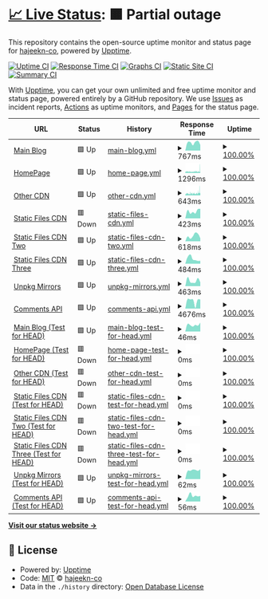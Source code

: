 # [📈 Live Status](https://webstatus.slqwq.cn): <!--live status--> **🟧 Partial outage**

This repository contains the open-source uptime monitor and status page for [hajeekn-co](https://webstatus.slqwq.cn), powered by [Upptime](https://github.com/upptime/upptime).

[![Uptime CI](https://github.com/hajeekn-co/testweb/workflows/Uptime%20CI/badge.svg)](https://github.com/upptime/upptime/actions?query=workflow%3A%22Uptime+CI%22)
[![Response Time CI](https://github.com/hajeekn-co/testweb/workflows/Response%20Time%20CI/badge.svg)](https://github.com/upptime/upptime/actions?query=workflow%3A%22Response+Time+CI%22)
[![Graphs CI](https://github.com/hajeekn-co/testweb/workflows/Graphs%20CI/badge.svg)](https://github.com/upptime/upptime/actions?query=workflow%3A%22Graphs+CI%22)
[![Static Site CI](https://github.com/hajeekn-co/testweb/workflows/Static%20Site%20CI/badge.svg)](https://github.com/upptime/upptime/actions?query=workflow%3A%22Static+Site+CI%22)
[![Summary CI](https://github.com/hajeekn-co/testweb/workflows/Summary%20CI/badge.svg)](https://github.com/upptime/upptime/actions?query=workflow%3A%22Summary+CI%22)

With [Upptime](https://upptime.js.org), you can get your own unlimited and free uptime monitor and status page, powered entirely by a GitHub repository. We use [Issues](https://github.com/hajeekn-co/testweb/issues) as incident reports, [Actions](https://github.com/hajeekn-co/testweb/actions) as uptime monitors, and [Pages](https://webstatus.slqwq.cn) for the status page.

<!--start: status pages-->
<!-- This summary is generated by Upptime (https://github.com/upptime/upptime) -->
<!-- Do not edit this manually, your changes will be overwritten -->
<!-- prettier-ignore -->
| URL | Status | History | Response Time | Uptime |
| --- | ------ | ------- | ------------- | ------ |
| <img alt="" src="https://favicons.githubusercontent.com/blog.slqwq.cn" height="13"> [Main Blog](https://blog.slqwq.cn) | 🟩 Up | [main-blog.yml](https://github.com/hajeekn-co/testweb/commits/HEAD/history/main-blog.yml) | <details><summary><img alt="Response time graph" src="./graphs/main-blog/response-time-week.png" height="20"> 767ms</summary><br><a href="https://webstatus.slqwq.cn/history/main-blog"><img alt="Response time 688" src="https://img.shields.io/endpoint?url=https%3A%2F%2Fraw.githubusercontent.com%2Fhajeekn-co%2Ftestweb%2FHEAD%2Fapi%2Fmain-blog%2Fresponse-time.json"></a><br><a href="https://webstatus.slqwq.cn/history/main-blog"><img alt="24-hour response time 0" src="https://img.shields.io/endpoint?url=https%3A%2F%2Fraw.githubusercontent.com%2Fhajeekn-co%2Ftestweb%2FHEAD%2Fapi%2Fmain-blog%2Fresponse-time-day.json"></a><br><a href="https://webstatus.slqwq.cn/history/main-blog"><img alt="7-day response time 767" src="https://img.shields.io/endpoint?url=https%3A%2F%2Fraw.githubusercontent.com%2Fhajeekn-co%2Ftestweb%2FHEAD%2Fapi%2Fmain-blog%2Fresponse-time-week.json"></a><br><a href="https://webstatus.slqwq.cn/history/main-blog"><img alt="30-day response time 790" src="https://img.shields.io/endpoint?url=https%3A%2F%2Fraw.githubusercontent.com%2Fhajeekn-co%2Ftestweb%2FHEAD%2Fapi%2Fmain-blog%2Fresponse-time-month.json"></a><br><a href="https://webstatus.slqwq.cn/history/main-blog"><img alt="1-year response time 688" src="https://img.shields.io/endpoint?url=https%3A%2F%2Fraw.githubusercontent.com%2Fhajeekn-co%2Ftestweb%2FHEAD%2Fapi%2Fmain-blog%2Fresponse-time-year.json"></a></details> | <details><summary><a href="https://webstatus.slqwq.cn/history/main-blog">100.00%</a></summary><a href="https://webstatus.slqwq.cn/history/main-blog"><img alt="All-time uptime 100.00%" src="https://img.shields.io/endpoint?url=https%3A%2F%2Fraw.githubusercontent.com%2Fhajeekn-co%2Ftestweb%2FHEAD%2Fapi%2Fmain-blog%2Fuptime.json"></a><br><a href="https://webstatus.slqwq.cn/history/main-blog"><img alt="24-hour uptime 100.00%" src="https://img.shields.io/endpoint?url=https%3A%2F%2Fraw.githubusercontent.com%2Fhajeekn-co%2Ftestweb%2FHEAD%2Fapi%2Fmain-blog%2Fuptime-day.json"></a><br><a href="https://webstatus.slqwq.cn/history/main-blog"><img alt="7-day uptime 100.00%" src="https://img.shields.io/endpoint?url=https%3A%2F%2Fraw.githubusercontent.com%2Fhajeekn-co%2Ftestweb%2FHEAD%2Fapi%2Fmain-blog%2Fuptime-week.json"></a><br><a href="https://webstatus.slqwq.cn/history/main-blog"><img alt="30-day uptime 100.00%" src="https://img.shields.io/endpoint?url=https%3A%2F%2Fraw.githubusercontent.com%2Fhajeekn-co%2Ftestweb%2FHEAD%2Fapi%2Fmain-blog%2Fuptime-month.json"></a><br><a href="https://webstatus.slqwq.cn/history/main-blog"><img alt="1-year uptime 100.00%" src="https://img.shields.io/endpoint?url=https%3A%2F%2Fraw.githubusercontent.com%2Fhajeekn-co%2Ftestweb%2FHEAD%2Fapi%2Fmain-blog%2Fuptime-year.json"></a></details>
| <img alt="" src="https://favicons.githubusercontent.com/slqwq.cn" height="13"> [HomePage](https://slqwq.cn) | 🟩 Up | [home-page.yml](https://github.com/hajeekn-co/testweb/commits/HEAD/history/home-page.yml) | <details><summary><img alt="Response time graph" src="./graphs/home-page/response-time-week.png" height="20"> 1296ms</summary><br><a href="https://webstatus.slqwq.cn/history/home-page"><img alt="Response time 1437" src="https://img.shields.io/endpoint?url=https%3A%2F%2Fraw.githubusercontent.com%2Fhajeekn-co%2Ftestweb%2FHEAD%2Fapi%2Fhome-page%2Fresponse-time.json"></a><br><a href="https://webstatus.slqwq.cn/history/home-page"><img alt="24-hour response time 2012" src="https://img.shields.io/endpoint?url=https%3A%2F%2Fraw.githubusercontent.com%2Fhajeekn-co%2Ftestweb%2FHEAD%2Fapi%2Fhome-page%2Fresponse-time-day.json"></a><br><a href="https://webstatus.slqwq.cn/history/home-page"><img alt="7-day response time 1296" src="https://img.shields.io/endpoint?url=https%3A%2F%2Fraw.githubusercontent.com%2Fhajeekn-co%2Ftestweb%2FHEAD%2Fapi%2Fhome-page%2Fresponse-time-week.json"></a><br><a href="https://webstatus.slqwq.cn/history/home-page"><img alt="30-day response time 1431" src="https://img.shields.io/endpoint?url=https%3A%2F%2Fraw.githubusercontent.com%2Fhajeekn-co%2Ftestweb%2FHEAD%2Fapi%2Fhome-page%2Fresponse-time-month.json"></a><br><a href="https://webstatus.slqwq.cn/history/home-page"><img alt="1-year response time 1437" src="https://img.shields.io/endpoint?url=https%3A%2F%2Fraw.githubusercontent.com%2Fhajeekn-co%2Ftestweb%2FHEAD%2Fapi%2Fhome-page%2Fresponse-time-year.json"></a></details> | <details><summary><a href="https://webstatus.slqwq.cn/history/home-page">100.00%</a></summary><a href="https://webstatus.slqwq.cn/history/home-page"><img alt="All-time uptime 100.00%" src="https://img.shields.io/endpoint?url=https%3A%2F%2Fraw.githubusercontent.com%2Fhajeekn-co%2Ftestweb%2FHEAD%2Fapi%2Fhome-page%2Fuptime.json"></a><br><a href="https://webstatus.slqwq.cn/history/home-page"><img alt="24-hour uptime 100.00%" src="https://img.shields.io/endpoint?url=https%3A%2F%2Fraw.githubusercontent.com%2Fhajeekn-co%2Ftestweb%2FHEAD%2Fapi%2Fhome-page%2Fuptime-day.json"></a><br><a href="https://webstatus.slqwq.cn/history/home-page"><img alt="7-day uptime 100.00%" src="https://img.shields.io/endpoint?url=https%3A%2F%2Fraw.githubusercontent.com%2Fhajeekn-co%2Ftestweb%2FHEAD%2Fapi%2Fhome-page%2Fuptime-week.json"></a><br><a href="https://webstatus.slqwq.cn/history/home-page"><img alt="30-day uptime 100.00%" src="https://img.shields.io/endpoint?url=https%3A%2F%2Fraw.githubusercontent.com%2Fhajeekn-co%2Ftestweb%2FHEAD%2Fapi%2Fhome-page%2Fuptime-month.json"></a><br><a href="https://webstatus.slqwq.cn/history/home-page"><img alt="1-year uptime 100.00%" src="https://img.shields.io/endpoint?url=https%3A%2F%2Fraw.githubusercontent.com%2Fhajeekn-co%2Ftestweb%2FHEAD%2Fapi%2Fhome-page%2Fuptime-year.json"></a></details>
| <img alt="" src="https://favicons.githubusercontent.com/moecdn.slqwq.cn" height="13"> [Other CDN](https://moecdn.slqwq.cn) | 🟩 Up | [other-cdn.yml](https://github.com/hajeekn-co/testweb/commits/HEAD/history/other-cdn.yml) | <details><summary><img alt="Response time graph" src="./graphs/other-cdn/response-time-week.png" height="20"> 643ms</summary><br><a href="https://webstatus.slqwq.cn/history/other-cdn"><img alt="Response time 733" src="https://img.shields.io/endpoint?url=https%3A%2F%2Fraw.githubusercontent.com%2Fhajeekn-co%2Ftestweb%2FHEAD%2Fapi%2Fother-cdn%2Fresponse-time.json"></a><br><a href="https://webstatus.slqwq.cn/history/other-cdn"><img alt="24-hour response time 789" src="https://img.shields.io/endpoint?url=https%3A%2F%2Fraw.githubusercontent.com%2Fhajeekn-co%2Ftestweb%2FHEAD%2Fapi%2Fother-cdn%2Fresponse-time-day.json"></a><br><a href="https://webstatus.slqwq.cn/history/other-cdn"><img alt="7-day response time 643" src="https://img.shields.io/endpoint?url=https%3A%2F%2Fraw.githubusercontent.com%2Fhajeekn-co%2Ftestweb%2FHEAD%2Fapi%2Fother-cdn%2Fresponse-time-week.json"></a><br><a href="https://webstatus.slqwq.cn/history/other-cdn"><img alt="30-day response time 636" src="https://img.shields.io/endpoint?url=https%3A%2F%2Fraw.githubusercontent.com%2Fhajeekn-co%2Ftestweb%2FHEAD%2Fapi%2Fother-cdn%2Fresponse-time-month.json"></a><br><a href="https://webstatus.slqwq.cn/history/other-cdn"><img alt="1-year response time 733" src="https://img.shields.io/endpoint?url=https%3A%2F%2Fraw.githubusercontent.com%2Fhajeekn-co%2Ftestweb%2FHEAD%2Fapi%2Fother-cdn%2Fresponse-time-year.json"></a></details> | <details><summary><a href="https://webstatus.slqwq.cn/history/other-cdn">100.00%</a></summary><a href="https://webstatus.slqwq.cn/history/other-cdn"><img alt="All-time uptime 100.00%" src="https://img.shields.io/endpoint?url=https%3A%2F%2Fraw.githubusercontent.com%2Fhajeekn-co%2Ftestweb%2FHEAD%2Fapi%2Fother-cdn%2Fuptime.json"></a><br><a href="https://webstatus.slqwq.cn/history/other-cdn"><img alt="24-hour uptime 100.00%" src="https://img.shields.io/endpoint?url=https%3A%2F%2Fraw.githubusercontent.com%2Fhajeekn-co%2Ftestweb%2FHEAD%2Fapi%2Fother-cdn%2Fuptime-day.json"></a><br><a href="https://webstatus.slqwq.cn/history/other-cdn"><img alt="7-day uptime 100.00%" src="https://img.shields.io/endpoint?url=https%3A%2F%2Fraw.githubusercontent.com%2Fhajeekn-co%2Ftestweb%2FHEAD%2Fapi%2Fother-cdn%2Fuptime-week.json"></a><br><a href="https://webstatus.slqwq.cn/history/other-cdn"><img alt="30-day uptime 100.00%" src="https://img.shields.io/endpoint?url=https%3A%2F%2Fraw.githubusercontent.com%2Fhajeekn-co%2Ftestweb%2FHEAD%2Fapi%2Fother-cdn%2Fuptime-month.json"></a><br><a href="https://webstatus.slqwq.cn/history/other-cdn"><img alt="1-year uptime 100.00%" src="https://img.shields.io/endpoint?url=https%3A%2F%2Fraw.githubusercontent.com%2Fhajeekn-co%2Ftestweb%2FHEAD%2Fapi%2Fother-cdn%2Fuptime-year.json"></a></details>
| <img alt="" src="https://favicons.githubusercontent.com/static.slqwq.cn" height="13"> [Static Files CDN](https://static.slqwq.cn) | 🟥 Down | [static-files-cdn.yml](https://github.com/hajeekn-co/testweb/commits/HEAD/history/static-files-cdn.yml) | <details><summary><img alt="Response time graph" src="./graphs/static-files-cdn/response-time-week.png" height="20"> 423ms</summary><br><a href="https://webstatus.slqwq.cn/history/static-files-cdn"><img alt="Response time 555" src="https://img.shields.io/endpoint?url=https%3A%2F%2Fraw.githubusercontent.com%2Fhajeekn-co%2Ftestweb%2FHEAD%2Fapi%2Fstatic-files-cdn%2Fresponse-time.json"></a><br><a href="https://webstatus.slqwq.cn/history/static-files-cdn"><img alt="24-hour response time 0" src="https://img.shields.io/endpoint?url=https%3A%2F%2Fraw.githubusercontent.com%2Fhajeekn-co%2Ftestweb%2FHEAD%2Fapi%2Fstatic-files-cdn%2Fresponse-time-day.json"></a><br><a href="https://webstatus.slqwq.cn/history/static-files-cdn"><img alt="7-day response time 423" src="https://img.shields.io/endpoint?url=https%3A%2F%2Fraw.githubusercontent.com%2Fhajeekn-co%2Ftestweb%2FHEAD%2Fapi%2Fstatic-files-cdn%2Fresponse-time-week.json"></a><br><a href="https://webstatus.slqwq.cn/history/static-files-cdn"><img alt="30-day response time 370" src="https://img.shields.io/endpoint?url=https%3A%2F%2Fraw.githubusercontent.com%2Fhajeekn-co%2Ftestweb%2FHEAD%2Fapi%2Fstatic-files-cdn%2Fresponse-time-month.json"></a><br><a href="https://webstatus.slqwq.cn/history/static-files-cdn"><img alt="1-year response time 555" src="https://img.shields.io/endpoint?url=https%3A%2F%2Fraw.githubusercontent.com%2Fhajeekn-co%2Ftestweb%2FHEAD%2Fapi%2Fstatic-files-cdn%2Fresponse-time-year.json"></a></details> | <details><summary><a href="https://webstatus.slqwq.cn/history/static-files-cdn">100.00%</a></summary><a href="https://webstatus.slqwq.cn/history/static-files-cdn"><img alt="All-time uptime 100.00%" src="https://img.shields.io/endpoint?url=https%3A%2F%2Fraw.githubusercontent.com%2Fhajeekn-co%2Ftestweb%2FHEAD%2Fapi%2Fstatic-files-cdn%2Fuptime.json"></a><br><a href="https://webstatus.slqwq.cn/history/static-files-cdn"><img alt="24-hour uptime 100.00%" src="https://img.shields.io/endpoint?url=https%3A%2F%2Fraw.githubusercontent.com%2Fhajeekn-co%2Ftestweb%2FHEAD%2Fapi%2Fstatic-files-cdn%2Fuptime-day.json"></a><br><a href="https://webstatus.slqwq.cn/history/static-files-cdn"><img alt="7-day uptime 100.00%" src="https://img.shields.io/endpoint?url=https%3A%2F%2Fraw.githubusercontent.com%2Fhajeekn-co%2Ftestweb%2FHEAD%2Fapi%2Fstatic-files-cdn%2Fuptime-week.json"></a><br><a href="https://webstatus.slqwq.cn/history/static-files-cdn"><img alt="30-day uptime 100.00%" src="https://img.shields.io/endpoint?url=https%3A%2F%2Fraw.githubusercontent.com%2Fhajeekn-co%2Ftestweb%2FHEAD%2Fapi%2Fstatic-files-cdn%2Fuptime-month.json"></a><br><a href="https://webstatus.slqwq.cn/history/static-files-cdn"><img alt="1-year uptime 100.00%" src="https://img.shields.io/endpoint?url=https%3A%2F%2Fraw.githubusercontent.com%2Fhajeekn-co%2Ftestweb%2FHEAD%2Fapi%2Fstatic-files-cdn%2Fuptime-year.json"></a></details>
| <img alt="" src="https://favicons.githubusercontent.com/static-2.slqwq.cn" height="13"> [Static Files CDN Two](https://static-2.slqwq.cn) | 🟩 Up | [static-files-cdn-two.yml](https://github.com/hajeekn-co/testweb/commits/HEAD/history/static-files-cdn-two.yml) | <details><summary><img alt="Response time graph" src="./graphs/static-files-cdn-two/response-time-week.png" height="20"> 618ms</summary><br><a href="https://webstatus.slqwq.cn/history/static-files-cdn-two"><img alt="Response time 652" src="https://img.shields.io/endpoint?url=https%3A%2F%2Fraw.githubusercontent.com%2Fhajeekn-co%2Ftestweb%2FHEAD%2Fapi%2Fstatic-files-cdn-two%2Fresponse-time.json"></a><br><a href="https://webstatus.slqwq.cn/history/static-files-cdn-two"><img alt="24-hour response time 0" src="https://img.shields.io/endpoint?url=https%3A%2F%2Fraw.githubusercontent.com%2Fhajeekn-co%2Ftestweb%2FHEAD%2Fapi%2Fstatic-files-cdn-two%2Fresponse-time-day.json"></a><br><a href="https://webstatus.slqwq.cn/history/static-files-cdn-two"><img alt="7-day response time 618" src="https://img.shields.io/endpoint?url=https%3A%2F%2Fraw.githubusercontent.com%2Fhajeekn-co%2Ftestweb%2FHEAD%2Fapi%2Fstatic-files-cdn-two%2Fresponse-time-week.json"></a><br><a href="https://webstatus.slqwq.cn/history/static-files-cdn-two"><img alt="30-day response time 595" src="https://img.shields.io/endpoint?url=https%3A%2F%2Fraw.githubusercontent.com%2Fhajeekn-co%2Ftestweb%2FHEAD%2Fapi%2Fstatic-files-cdn-two%2Fresponse-time-month.json"></a><br><a href="https://webstatus.slqwq.cn/history/static-files-cdn-two"><img alt="1-year response time 652" src="https://img.shields.io/endpoint?url=https%3A%2F%2Fraw.githubusercontent.com%2Fhajeekn-co%2Ftestweb%2FHEAD%2Fapi%2Fstatic-files-cdn-two%2Fresponse-time-year.json"></a></details> | <details><summary><a href="https://webstatus.slqwq.cn/history/static-files-cdn-two">100.00%</a></summary><a href="https://webstatus.slqwq.cn/history/static-files-cdn-two"><img alt="All-time uptime 100.00%" src="https://img.shields.io/endpoint?url=https%3A%2F%2Fraw.githubusercontent.com%2Fhajeekn-co%2Ftestweb%2FHEAD%2Fapi%2Fstatic-files-cdn-two%2Fuptime.json"></a><br><a href="https://webstatus.slqwq.cn/history/static-files-cdn-two"><img alt="24-hour uptime 100.00%" src="https://img.shields.io/endpoint?url=https%3A%2F%2Fraw.githubusercontent.com%2Fhajeekn-co%2Ftestweb%2FHEAD%2Fapi%2Fstatic-files-cdn-two%2Fuptime-day.json"></a><br><a href="https://webstatus.slqwq.cn/history/static-files-cdn-two"><img alt="7-day uptime 100.00%" src="https://img.shields.io/endpoint?url=https%3A%2F%2Fraw.githubusercontent.com%2Fhajeekn-co%2Ftestweb%2FHEAD%2Fapi%2Fstatic-files-cdn-two%2Fuptime-week.json"></a><br><a href="https://webstatus.slqwq.cn/history/static-files-cdn-two"><img alt="30-day uptime 100.00%" src="https://img.shields.io/endpoint?url=https%3A%2F%2Fraw.githubusercontent.com%2Fhajeekn-co%2Ftestweb%2FHEAD%2Fapi%2Fstatic-files-cdn-two%2Fuptime-month.json"></a><br><a href="https://webstatus.slqwq.cn/history/static-files-cdn-two"><img alt="1-year uptime 100.00%" src="https://img.shields.io/endpoint?url=https%3A%2F%2Fraw.githubusercontent.com%2Fhajeekn-co%2Ftestweb%2FHEAD%2Fapi%2Fstatic-files-cdn-two%2Fuptime-year.json"></a></details>
| <img alt="" src="https://favicons.githubusercontent.com/static-3.slqwq.cn" height="13"> [Static Files CDN Three](https://static-3.slqwq.cn) | 🟩 Up | [static-files-cdn-three.yml](https://github.com/hajeekn-co/testweb/commits/HEAD/history/static-files-cdn-three.yml) | <details><summary><img alt="Response time graph" src="./graphs/static-files-cdn-three/response-time-week.png" height="20"> 484ms</summary><br><a href="https://webstatus.slqwq.cn/history/static-files-cdn-three"><img alt="Response time 492" src="https://img.shields.io/endpoint?url=https%3A%2F%2Fraw.githubusercontent.com%2Fhajeekn-co%2Ftestweb%2FHEAD%2Fapi%2Fstatic-files-cdn-three%2Fresponse-time.json"></a><br><a href="https://webstatus.slqwq.cn/history/static-files-cdn-three"><img alt="24-hour response time 0" src="https://img.shields.io/endpoint?url=https%3A%2F%2Fraw.githubusercontent.com%2Fhajeekn-co%2Ftestweb%2FHEAD%2Fapi%2Fstatic-files-cdn-three%2Fresponse-time-day.json"></a><br><a href="https://webstatus.slqwq.cn/history/static-files-cdn-three"><img alt="7-day response time 484" src="https://img.shields.io/endpoint?url=https%3A%2F%2Fraw.githubusercontent.com%2Fhajeekn-co%2Ftestweb%2FHEAD%2Fapi%2Fstatic-files-cdn-three%2Fresponse-time-week.json"></a><br><a href="https://webstatus.slqwq.cn/history/static-files-cdn-three"><img alt="30-day response time 394" src="https://img.shields.io/endpoint?url=https%3A%2F%2Fraw.githubusercontent.com%2Fhajeekn-co%2Ftestweb%2FHEAD%2Fapi%2Fstatic-files-cdn-three%2Fresponse-time-month.json"></a><br><a href="https://webstatus.slqwq.cn/history/static-files-cdn-three"><img alt="1-year response time 492" src="https://img.shields.io/endpoint?url=https%3A%2F%2Fraw.githubusercontent.com%2Fhajeekn-co%2Ftestweb%2FHEAD%2Fapi%2Fstatic-files-cdn-three%2Fresponse-time-year.json"></a></details> | <details><summary><a href="https://webstatus.slqwq.cn/history/static-files-cdn-three">100.00%</a></summary><a href="https://webstatus.slqwq.cn/history/static-files-cdn-three"><img alt="All-time uptime 100.00%" src="https://img.shields.io/endpoint?url=https%3A%2F%2Fraw.githubusercontent.com%2Fhajeekn-co%2Ftestweb%2FHEAD%2Fapi%2Fstatic-files-cdn-three%2Fuptime.json"></a><br><a href="https://webstatus.slqwq.cn/history/static-files-cdn-three"><img alt="24-hour uptime 100.00%" src="https://img.shields.io/endpoint?url=https%3A%2F%2Fraw.githubusercontent.com%2Fhajeekn-co%2Ftestweb%2FHEAD%2Fapi%2Fstatic-files-cdn-three%2Fuptime-day.json"></a><br><a href="https://webstatus.slqwq.cn/history/static-files-cdn-three"><img alt="7-day uptime 100.00%" src="https://img.shields.io/endpoint?url=https%3A%2F%2Fraw.githubusercontent.com%2Fhajeekn-co%2Ftestweb%2FHEAD%2Fapi%2Fstatic-files-cdn-three%2Fuptime-week.json"></a><br><a href="https://webstatus.slqwq.cn/history/static-files-cdn-three"><img alt="30-day uptime 100.00%" src="https://img.shields.io/endpoint?url=https%3A%2F%2Fraw.githubusercontent.com%2Fhajeekn-co%2Ftestweb%2FHEAD%2Fapi%2Fstatic-files-cdn-three%2Fuptime-month.json"></a><br><a href="https://webstatus.slqwq.cn/history/static-files-cdn-three"><img alt="1-year uptime 100.00%" src="https://img.shields.io/endpoint?url=https%3A%2F%2Fraw.githubusercontent.com%2Fhajeekn-co%2Ftestweb%2FHEAD%2Fapi%2Fstatic-files-cdn-three%2Fuptime-year.json"></a></details>
| <img alt="" src="https://favicons.githubusercontent.com/unpkg.slqwq.cn" height="13"> [Unpkg Mirrors](https://unpkg.slqwq.cn) | 🟩 Up | [unpkg-mirrors.yml](https://github.com/hajeekn-co/testweb/commits/HEAD/history/unpkg-mirrors.yml) | <details><summary><img alt="Response time graph" src="./graphs/unpkg-mirrors/response-time-week.png" height="20"> 463ms</summary><br><a href="https://webstatus.slqwq.cn/history/unpkg-mirrors"><img alt="Response time 509" src="https://img.shields.io/endpoint?url=https%3A%2F%2Fraw.githubusercontent.com%2Fhajeekn-co%2Ftestweb%2FHEAD%2Fapi%2Funpkg-mirrors%2Fresponse-time.json"></a><br><a href="https://webstatus.slqwq.cn/history/unpkg-mirrors"><img alt="24-hour response time 0" src="https://img.shields.io/endpoint?url=https%3A%2F%2Fraw.githubusercontent.com%2Fhajeekn-co%2Ftestweb%2FHEAD%2Fapi%2Funpkg-mirrors%2Fresponse-time-day.json"></a><br><a href="https://webstatus.slqwq.cn/history/unpkg-mirrors"><img alt="7-day response time 463" src="https://img.shields.io/endpoint?url=https%3A%2F%2Fraw.githubusercontent.com%2Fhajeekn-co%2Ftestweb%2FHEAD%2Fapi%2Funpkg-mirrors%2Fresponse-time-week.json"></a><br><a href="https://webstatus.slqwq.cn/history/unpkg-mirrors"><img alt="30-day response time 473" src="https://img.shields.io/endpoint?url=https%3A%2F%2Fraw.githubusercontent.com%2Fhajeekn-co%2Ftestweb%2FHEAD%2Fapi%2Funpkg-mirrors%2Fresponse-time-month.json"></a><br><a href="https://webstatus.slqwq.cn/history/unpkg-mirrors"><img alt="1-year response time 509" src="https://img.shields.io/endpoint?url=https%3A%2F%2Fraw.githubusercontent.com%2Fhajeekn-co%2Ftestweb%2FHEAD%2Fapi%2Funpkg-mirrors%2Fresponse-time-year.json"></a></details> | <details><summary><a href="https://webstatus.slqwq.cn/history/unpkg-mirrors">100.00%</a></summary><a href="https://webstatus.slqwq.cn/history/unpkg-mirrors"><img alt="All-time uptime 100.00%" src="https://img.shields.io/endpoint?url=https%3A%2F%2Fraw.githubusercontent.com%2Fhajeekn-co%2Ftestweb%2FHEAD%2Fapi%2Funpkg-mirrors%2Fuptime.json"></a><br><a href="https://webstatus.slqwq.cn/history/unpkg-mirrors"><img alt="24-hour uptime 100.00%" src="https://img.shields.io/endpoint?url=https%3A%2F%2Fraw.githubusercontent.com%2Fhajeekn-co%2Ftestweb%2FHEAD%2Fapi%2Funpkg-mirrors%2Fuptime-day.json"></a><br><a href="https://webstatus.slqwq.cn/history/unpkg-mirrors"><img alt="7-day uptime 100.00%" src="https://img.shields.io/endpoint?url=https%3A%2F%2Fraw.githubusercontent.com%2Fhajeekn-co%2Ftestweb%2FHEAD%2Fapi%2Funpkg-mirrors%2Fuptime-week.json"></a><br><a href="https://webstatus.slqwq.cn/history/unpkg-mirrors"><img alt="30-day uptime 100.00%" src="https://img.shields.io/endpoint?url=https%3A%2F%2Fraw.githubusercontent.com%2Fhajeekn-co%2Ftestweb%2FHEAD%2Fapi%2Funpkg-mirrors%2Fuptime-month.json"></a><br><a href="https://webstatus.slqwq.cn/history/unpkg-mirrors"><img alt="1-year uptime 100.00%" src="https://img.shields.io/endpoint?url=https%3A%2F%2Fraw.githubusercontent.com%2Fhajeekn-co%2Ftestweb%2FHEAD%2Fapi%2Funpkg-mirrors%2Fuptime-year.json"></a></details>
| <img alt="" src="https://favicons.githubusercontent.com/comments.api.slqwq.cn" height="13"> [Comments API](https://comments.api.slqwq.cn) | 🟩 Up | [comments-api.yml](https://github.com/hajeekn-co/testweb/commits/HEAD/history/comments-api.yml) | <details><summary><img alt="Response time graph" src="./graphs/comments-api/response-time-week.png" height="20"> 4676ms</summary><br><a href="https://webstatus.slqwq.cn/history/comments-api"><img alt="Response time 2663" src="https://img.shields.io/endpoint?url=https%3A%2F%2Fraw.githubusercontent.com%2Fhajeekn-co%2Ftestweb%2FHEAD%2Fapi%2Fcomments-api%2Fresponse-time.json"></a><br><a href="https://webstatus.slqwq.cn/history/comments-api"><img alt="24-hour response time 0" src="https://img.shields.io/endpoint?url=https%3A%2F%2Fraw.githubusercontent.com%2Fhajeekn-co%2Ftestweb%2FHEAD%2Fapi%2Fcomments-api%2Fresponse-time-day.json"></a><br><a href="https://webstatus.slqwq.cn/history/comments-api"><img alt="7-day response time 4676" src="https://img.shields.io/endpoint?url=https%3A%2F%2Fraw.githubusercontent.com%2Fhajeekn-co%2Ftestweb%2FHEAD%2Fapi%2Fcomments-api%2Fresponse-time-week.json"></a><br><a href="https://webstatus.slqwq.cn/history/comments-api"><img alt="30-day response time 5143" src="https://img.shields.io/endpoint?url=https%3A%2F%2Fraw.githubusercontent.com%2Fhajeekn-co%2Ftestweb%2FHEAD%2Fapi%2Fcomments-api%2Fresponse-time-month.json"></a><br><a href="https://webstatus.slqwq.cn/history/comments-api"><img alt="1-year response time 2663" src="https://img.shields.io/endpoint?url=https%3A%2F%2Fraw.githubusercontent.com%2Fhajeekn-co%2Ftestweb%2FHEAD%2Fapi%2Fcomments-api%2Fresponse-time-year.json"></a></details> | <details><summary><a href="https://webstatus.slqwq.cn/history/comments-api">100.00%</a></summary><a href="https://webstatus.slqwq.cn/history/comments-api"><img alt="All-time uptime 100.00%" src="https://img.shields.io/endpoint?url=https%3A%2F%2Fraw.githubusercontent.com%2Fhajeekn-co%2Ftestweb%2FHEAD%2Fapi%2Fcomments-api%2Fuptime.json"></a><br><a href="https://webstatus.slqwq.cn/history/comments-api"><img alt="24-hour uptime 100.00%" src="https://img.shields.io/endpoint?url=https%3A%2F%2Fraw.githubusercontent.com%2Fhajeekn-co%2Ftestweb%2FHEAD%2Fapi%2Fcomments-api%2Fuptime-day.json"></a><br><a href="https://webstatus.slqwq.cn/history/comments-api"><img alt="7-day uptime 100.00%" src="https://img.shields.io/endpoint?url=https%3A%2F%2Fraw.githubusercontent.com%2Fhajeekn-co%2Ftestweb%2FHEAD%2Fapi%2Fcomments-api%2Fuptime-week.json"></a><br><a href="https://webstatus.slqwq.cn/history/comments-api"><img alt="30-day uptime 100.00%" src="https://img.shields.io/endpoint?url=https%3A%2F%2Fraw.githubusercontent.com%2Fhajeekn-co%2Ftestweb%2FHEAD%2Fapi%2Fcomments-api%2Fuptime-month.json"></a><br><a href="https://webstatus.slqwq.cn/history/comments-api"><img alt="1-year uptime 100.00%" src="https://img.shields.io/endpoint?url=https%3A%2F%2Fraw.githubusercontent.com%2Fhajeekn-co%2Ftestweb%2FHEAD%2Fapi%2Fcomments-api%2Fuptime-year.json"></a></details>
| <img alt="" src="https://favicons.githubusercontent.com/blog.slqwq.cn" height="13"> [Main Blog (Test for HEAD)](https://blog.slqwq.cn) | 🟩 Up | [main-blog-test-for-head.yml](https://github.com/hajeekn-co/testweb/commits/HEAD/history/main-blog-test-for-head.yml) | <details><summary><img alt="Response time graph" src="./graphs/main-blog-test-for-head/response-time-week.png" height="20"> 46ms</summary><br><a href="https://webstatus.slqwq.cn/history/main-blog-test-for-head"><img alt="Response time 59" src="https://img.shields.io/endpoint?url=https%3A%2F%2Fraw.githubusercontent.com%2Fhajeekn-co%2Ftestweb%2FHEAD%2Fapi%2Fmain-blog-test-for-head%2Fresponse-time.json"></a><br><a href="https://webstatus.slqwq.cn/history/main-blog-test-for-head"><img alt="24-hour response time 0" src="https://img.shields.io/endpoint?url=https%3A%2F%2Fraw.githubusercontent.com%2Fhajeekn-co%2Ftestweb%2FHEAD%2Fapi%2Fmain-blog-test-for-head%2Fresponse-time-day.json"></a><br><a href="https://webstatus.slqwq.cn/history/main-blog-test-for-head"><img alt="7-day response time 46" src="https://img.shields.io/endpoint?url=https%3A%2F%2Fraw.githubusercontent.com%2Fhajeekn-co%2Ftestweb%2FHEAD%2Fapi%2Fmain-blog-test-for-head%2Fresponse-time-week.json"></a><br><a href="https://webstatus.slqwq.cn/history/main-blog-test-for-head"><img alt="30-day response time 54" src="https://img.shields.io/endpoint?url=https%3A%2F%2Fraw.githubusercontent.com%2Fhajeekn-co%2Ftestweb%2FHEAD%2Fapi%2Fmain-blog-test-for-head%2Fresponse-time-month.json"></a><br><a href="https://webstatus.slqwq.cn/history/main-blog-test-for-head"><img alt="1-year response time 59" src="https://img.shields.io/endpoint?url=https%3A%2F%2Fraw.githubusercontent.com%2Fhajeekn-co%2Ftestweb%2FHEAD%2Fapi%2Fmain-blog-test-for-head%2Fresponse-time-year.json"></a></details> | <details><summary><a href="https://webstatus.slqwq.cn/history/main-blog-test-for-head">100.00%</a></summary><a href="https://webstatus.slqwq.cn/history/main-blog-test-for-head"><img alt="All-time uptime 100.00%" src="https://img.shields.io/endpoint?url=https%3A%2F%2Fraw.githubusercontent.com%2Fhajeekn-co%2Ftestweb%2FHEAD%2Fapi%2Fmain-blog-test-for-head%2Fuptime.json"></a><br><a href="https://webstatus.slqwq.cn/history/main-blog-test-for-head"><img alt="24-hour uptime 100.00%" src="https://img.shields.io/endpoint?url=https%3A%2F%2Fraw.githubusercontent.com%2Fhajeekn-co%2Ftestweb%2FHEAD%2Fapi%2Fmain-blog-test-for-head%2Fuptime-day.json"></a><br><a href="https://webstatus.slqwq.cn/history/main-blog-test-for-head"><img alt="7-day uptime 100.00%" src="https://img.shields.io/endpoint?url=https%3A%2F%2Fraw.githubusercontent.com%2Fhajeekn-co%2Ftestweb%2FHEAD%2Fapi%2Fmain-blog-test-for-head%2Fuptime-week.json"></a><br><a href="https://webstatus.slqwq.cn/history/main-blog-test-for-head"><img alt="30-day uptime 100.00%" src="https://img.shields.io/endpoint?url=https%3A%2F%2Fraw.githubusercontent.com%2Fhajeekn-co%2Ftestweb%2FHEAD%2Fapi%2Fmain-blog-test-for-head%2Fuptime-month.json"></a><br><a href="https://webstatus.slqwq.cn/history/main-blog-test-for-head"><img alt="1-year uptime 100.00%" src="https://img.shields.io/endpoint?url=https%3A%2F%2Fraw.githubusercontent.com%2Fhajeekn-co%2Ftestweb%2FHEAD%2Fapi%2Fmain-blog-test-for-head%2Fuptime-year.json"></a></details>
| <img alt="" src="https://favicons.githubusercontent.com/slqwq.cn" height="13"> [HomePage (Test for HEAD)](https://slqwq.cn) | 🟥 Down | [home-page-test-for-head.yml](https://github.com/hajeekn-co/testweb/commits/HEAD/history/home-page-test-for-head.yml) | <details><summary><img alt="Response time graph" src="./graphs/home-page-test-for-head/response-time-week.png" height="20"> 0ms</summary><br><a href="https://webstatus.slqwq.cn/history/home-page-test-for-head"><img alt="Response time 0" src="https://img.shields.io/endpoint?url=https%3A%2F%2Fraw.githubusercontent.com%2Fhajeekn-co%2Ftestweb%2FHEAD%2Fapi%2Fhome-page-test-for-head%2Fresponse-time.json"></a><br><a href="https://webstatus.slqwq.cn/history/home-page-test-for-head"><img alt="24-hour response time 0" src="https://img.shields.io/endpoint?url=https%3A%2F%2Fraw.githubusercontent.com%2Fhajeekn-co%2Ftestweb%2FHEAD%2Fapi%2Fhome-page-test-for-head%2Fresponse-time-day.json"></a><br><a href="https://webstatus.slqwq.cn/history/home-page-test-for-head"><img alt="7-day response time 0" src="https://img.shields.io/endpoint?url=https%3A%2F%2Fraw.githubusercontent.com%2Fhajeekn-co%2Ftestweb%2FHEAD%2Fapi%2Fhome-page-test-for-head%2Fresponse-time-week.json"></a><br><a href="https://webstatus.slqwq.cn/history/home-page-test-for-head"><img alt="30-day response time 0" src="https://img.shields.io/endpoint?url=https%3A%2F%2Fraw.githubusercontent.com%2Fhajeekn-co%2Ftestweb%2FHEAD%2Fapi%2Fhome-page-test-for-head%2Fresponse-time-month.json"></a><br><a href="https://webstatus.slqwq.cn/history/home-page-test-for-head"><img alt="1-year response time 0" src="https://img.shields.io/endpoint?url=https%3A%2F%2Fraw.githubusercontent.com%2Fhajeekn-co%2Ftestweb%2FHEAD%2Fapi%2Fhome-page-test-for-head%2Fresponse-time-year.json"></a></details> | <details><summary><a href="https://webstatus.slqwq.cn/history/home-page-test-for-head">100.00%</a></summary><a href="https://webstatus.slqwq.cn/history/home-page-test-for-head"><img alt="All-time uptime 100.00%" src="https://img.shields.io/endpoint?url=https%3A%2F%2Fraw.githubusercontent.com%2Fhajeekn-co%2Ftestweb%2FHEAD%2Fapi%2Fhome-page-test-for-head%2Fuptime.json"></a><br><a href="https://webstatus.slqwq.cn/history/home-page-test-for-head"><img alt="24-hour uptime 100.00%" src="https://img.shields.io/endpoint?url=https%3A%2F%2Fraw.githubusercontent.com%2Fhajeekn-co%2Ftestweb%2FHEAD%2Fapi%2Fhome-page-test-for-head%2Fuptime-day.json"></a><br><a href="https://webstatus.slqwq.cn/history/home-page-test-for-head"><img alt="7-day uptime 100.00%" src="https://img.shields.io/endpoint?url=https%3A%2F%2Fraw.githubusercontent.com%2Fhajeekn-co%2Ftestweb%2FHEAD%2Fapi%2Fhome-page-test-for-head%2Fuptime-week.json"></a><br><a href="https://webstatus.slqwq.cn/history/home-page-test-for-head"><img alt="30-day uptime 100.00%" src="https://img.shields.io/endpoint?url=https%3A%2F%2Fraw.githubusercontent.com%2Fhajeekn-co%2Ftestweb%2FHEAD%2Fapi%2Fhome-page-test-for-head%2Fuptime-month.json"></a><br><a href="https://webstatus.slqwq.cn/history/home-page-test-for-head"><img alt="1-year uptime 100.00%" src="https://img.shields.io/endpoint?url=https%3A%2F%2Fraw.githubusercontent.com%2Fhajeekn-co%2Ftestweb%2FHEAD%2Fapi%2Fhome-page-test-for-head%2Fuptime-year.json"></a></details>
| <img alt="" src="https://favicons.githubusercontent.com/moecdn.slqwq.cn" height="13"> [Other CDN (Test for HEAD)](https://moecdn.slqwq.cn) | 🟥 Down | [other-cdn-test-for-head.yml](https://github.com/hajeekn-co/testweb/commits/HEAD/history/other-cdn-test-for-head.yml) | <details><summary><img alt="Response time graph" src="./graphs/other-cdn-test-for-head/response-time-week.png" height="20"> 0ms</summary><br><a href="https://webstatus.slqwq.cn/history/other-cdn-test-for-head"><img alt="Response time 119" src="https://img.shields.io/endpoint?url=https%3A%2F%2Fraw.githubusercontent.com%2Fhajeekn-co%2Ftestweb%2FHEAD%2Fapi%2Fother-cdn-test-for-head%2Fresponse-time.json"></a><br><a href="https://webstatus.slqwq.cn/history/other-cdn-test-for-head"><img alt="24-hour response time 0" src="https://img.shields.io/endpoint?url=https%3A%2F%2Fraw.githubusercontent.com%2Fhajeekn-co%2Ftestweb%2FHEAD%2Fapi%2Fother-cdn-test-for-head%2Fresponse-time-day.json"></a><br><a href="https://webstatus.slqwq.cn/history/other-cdn-test-for-head"><img alt="7-day response time 0" src="https://img.shields.io/endpoint?url=https%3A%2F%2Fraw.githubusercontent.com%2Fhajeekn-co%2Ftestweb%2FHEAD%2Fapi%2Fother-cdn-test-for-head%2Fresponse-time-week.json"></a><br><a href="https://webstatus.slqwq.cn/history/other-cdn-test-for-head"><img alt="30-day response time 0" src="https://img.shields.io/endpoint?url=https%3A%2F%2Fraw.githubusercontent.com%2Fhajeekn-co%2Ftestweb%2FHEAD%2Fapi%2Fother-cdn-test-for-head%2Fresponse-time-month.json"></a><br><a href="https://webstatus.slqwq.cn/history/other-cdn-test-for-head"><img alt="1-year response time 119" src="https://img.shields.io/endpoint?url=https%3A%2F%2Fraw.githubusercontent.com%2Fhajeekn-co%2Ftestweb%2FHEAD%2Fapi%2Fother-cdn-test-for-head%2Fresponse-time-year.json"></a></details> | <details><summary><a href="https://webstatus.slqwq.cn/history/other-cdn-test-for-head">100.00%</a></summary><a href="https://webstatus.slqwq.cn/history/other-cdn-test-for-head"><img alt="All-time uptime 100.00%" src="https://img.shields.io/endpoint?url=https%3A%2F%2Fraw.githubusercontent.com%2Fhajeekn-co%2Ftestweb%2FHEAD%2Fapi%2Fother-cdn-test-for-head%2Fuptime.json"></a><br><a href="https://webstatus.slqwq.cn/history/other-cdn-test-for-head"><img alt="24-hour uptime 100.00%" src="https://img.shields.io/endpoint?url=https%3A%2F%2Fraw.githubusercontent.com%2Fhajeekn-co%2Ftestweb%2FHEAD%2Fapi%2Fother-cdn-test-for-head%2Fuptime-day.json"></a><br><a href="https://webstatus.slqwq.cn/history/other-cdn-test-for-head"><img alt="7-day uptime 100.00%" src="https://img.shields.io/endpoint?url=https%3A%2F%2Fraw.githubusercontent.com%2Fhajeekn-co%2Ftestweb%2FHEAD%2Fapi%2Fother-cdn-test-for-head%2Fuptime-week.json"></a><br><a href="https://webstatus.slqwq.cn/history/other-cdn-test-for-head"><img alt="30-day uptime 100.00%" src="https://img.shields.io/endpoint?url=https%3A%2F%2Fraw.githubusercontent.com%2Fhajeekn-co%2Ftestweb%2FHEAD%2Fapi%2Fother-cdn-test-for-head%2Fuptime-month.json"></a><br><a href="https://webstatus.slqwq.cn/history/other-cdn-test-for-head"><img alt="1-year uptime 100.00%" src="https://img.shields.io/endpoint?url=https%3A%2F%2Fraw.githubusercontent.com%2Fhajeekn-co%2Ftestweb%2FHEAD%2Fapi%2Fother-cdn-test-for-head%2Fuptime-year.json"></a></details>
| <img alt="" src="https://favicons.githubusercontent.com/static.slqwq.cn" height="13"> [Static Files CDN (Test for HEAD)](https://static.slqwq.cn) | 🟥 Down | [static-files-cdn-test-for-head.yml](https://github.com/hajeekn-co/testweb/commits/HEAD/history/static-files-cdn-test-for-head.yml) | <details><summary><img alt="Response time graph" src="./graphs/static-files-cdn-test-for-head/response-time-week.png" height="20"> 0ms</summary><br><a href="https://webstatus.slqwq.cn/history/static-files-cdn-test-for-head"><img alt="Response time 0" src="https://img.shields.io/endpoint?url=https%3A%2F%2Fraw.githubusercontent.com%2Fhajeekn-co%2Ftestweb%2FHEAD%2Fapi%2Fstatic-files-cdn-test-for-head%2Fresponse-time.json"></a><br><a href="https://webstatus.slqwq.cn/history/static-files-cdn-test-for-head"><img alt="24-hour response time 0" src="https://img.shields.io/endpoint?url=https%3A%2F%2Fraw.githubusercontent.com%2Fhajeekn-co%2Ftestweb%2FHEAD%2Fapi%2Fstatic-files-cdn-test-for-head%2Fresponse-time-day.json"></a><br><a href="https://webstatus.slqwq.cn/history/static-files-cdn-test-for-head"><img alt="7-day response time 0" src="https://img.shields.io/endpoint?url=https%3A%2F%2Fraw.githubusercontent.com%2Fhajeekn-co%2Ftestweb%2FHEAD%2Fapi%2Fstatic-files-cdn-test-for-head%2Fresponse-time-week.json"></a><br><a href="https://webstatus.slqwq.cn/history/static-files-cdn-test-for-head"><img alt="30-day response time 0" src="https://img.shields.io/endpoint?url=https%3A%2F%2Fraw.githubusercontent.com%2Fhajeekn-co%2Ftestweb%2FHEAD%2Fapi%2Fstatic-files-cdn-test-for-head%2Fresponse-time-month.json"></a><br><a href="https://webstatus.slqwq.cn/history/static-files-cdn-test-for-head"><img alt="1-year response time 0" src="https://img.shields.io/endpoint?url=https%3A%2F%2Fraw.githubusercontent.com%2Fhajeekn-co%2Ftestweb%2FHEAD%2Fapi%2Fstatic-files-cdn-test-for-head%2Fresponse-time-year.json"></a></details> | <details><summary><a href="https://webstatus.slqwq.cn/history/static-files-cdn-test-for-head">100.00%</a></summary><a href="https://webstatus.slqwq.cn/history/static-files-cdn-test-for-head"><img alt="All-time uptime 100.00%" src="https://img.shields.io/endpoint?url=https%3A%2F%2Fraw.githubusercontent.com%2Fhajeekn-co%2Ftestweb%2FHEAD%2Fapi%2Fstatic-files-cdn-test-for-head%2Fuptime.json"></a><br><a href="https://webstatus.slqwq.cn/history/static-files-cdn-test-for-head"><img alt="24-hour uptime 100.00%" src="https://img.shields.io/endpoint?url=https%3A%2F%2Fraw.githubusercontent.com%2Fhajeekn-co%2Ftestweb%2FHEAD%2Fapi%2Fstatic-files-cdn-test-for-head%2Fuptime-day.json"></a><br><a href="https://webstatus.slqwq.cn/history/static-files-cdn-test-for-head"><img alt="7-day uptime 100.00%" src="https://img.shields.io/endpoint?url=https%3A%2F%2Fraw.githubusercontent.com%2Fhajeekn-co%2Ftestweb%2FHEAD%2Fapi%2Fstatic-files-cdn-test-for-head%2Fuptime-week.json"></a><br><a href="https://webstatus.slqwq.cn/history/static-files-cdn-test-for-head"><img alt="30-day uptime 100.00%" src="https://img.shields.io/endpoint?url=https%3A%2F%2Fraw.githubusercontent.com%2Fhajeekn-co%2Ftestweb%2FHEAD%2Fapi%2Fstatic-files-cdn-test-for-head%2Fuptime-month.json"></a><br><a href="https://webstatus.slqwq.cn/history/static-files-cdn-test-for-head"><img alt="1-year uptime 100.00%" src="https://img.shields.io/endpoint?url=https%3A%2F%2Fraw.githubusercontent.com%2Fhajeekn-co%2Ftestweb%2FHEAD%2Fapi%2Fstatic-files-cdn-test-for-head%2Fuptime-year.json"></a></details>
| <img alt="" src="https://favicons.githubusercontent.com/static-2.slqwq.cn" height="13"> [Static Files CDN Two (Test for HEAD)](https://static-2.slqwq.cn) | 🟥 Down | [static-files-cdn-two-test-for-head.yml](https://github.com/hajeekn-co/testweb/commits/HEAD/history/static-files-cdn-two-test-for-head.yml) | <details><summary><img alt="Response time graph" src="./graphs/static-files-cdn-two-test-for-head/response-time-week.png" height="20"> 0ms</summary><br><a href="https://webstatus.slqwq.cn/history/static-files-cdn-two-test-for-head"><img alt="Response time 0" src="https://img.shields.io/endpoint?url=https%3A%2F%2Fraw.githubusercontent.com%2Fhajeekn-co%2Ftestweb%2FHEAD%2Fapi%2Fstatic-files-cdn-two-test-for-head%2Fresponse-time.json"></a><br><a href="https://webstatus.slqwq.cn/history/static-files-cdn-two-test-for-head"><img alt="24-hour response time 0" src="https://img.shields.io/endpoint?url=https%3A%2F%2Fraw.githubusercontent.com%2Fhajeekn-co%2Ftestweb%2FHEAD%2Fapi%2Fstatic-files-cdn-two-test-for-head%2Fresponse-time-day.json"></a><br><a href="https://webstatus.slqwq.cn/history/static-files-cdn-two-test-for-head"><img alt="7-day response time 0" src="https://img.shields.io/endpoint?url=https%3A%2F%2Fraw.githubusercontent.com%2Fhajeekn-co%2Ftestweb%2FHEAD%2Fapi%2Fstatic-files-cdn-two-test-for-head%2Fresponse-time-week.json"></a><br><a href="https://webstatus.slqwq.cn/history/static-files-cdn-two-test-for-head"><img alt="30-day response time 0" src="https://img.shields.io/endpoint?url=https%3A%2F%2Fraw.githubusercontent.com%2Fhajeekn-co%2Ftestweb%2FHEAD%2Fapi%2Fstatic-files-cdn-two-test-for-head%2Fresponse-time-month.json"></a><br><a href="https://webstatus.slqwq.cn/history/static-files-cdn-two-test-for-head"><img alt="1-year response time 0" src="https://img.shields.io/endpoint?url=https%3A%2F%2Fraw.githubusercontent.com%2Fhajeekn-co%2Ftestweb%2FHEAD%2Fapi%2Fstatic-files-cdn-two-test-for-head%2Fresponse-time-year.json"></a></details> | <details><summary><a href="https://webstatus.slqwq.cn/history/static-files-cdn-two-test-for-head">100.00%</a></summary><a href="https://webstatus.slqwq.cn/history/static-files-cdn-two-test-for-head"><img alt="All-time uptime 100.00%" src="https://img.shields.io/endpoint?url=https%3A%2F%2Fraw.githubusercontent.com%2Fhajeekn-co%2Ftestweb%2FHEAD%2Fapi%2Fstatic-files-cdn-two-test-for-head%2Fuptime.json"></a><br><a href="https://webstatus.slqwq.cn/history/static-files-cdn-two-test-for-head"><img alt="24-hour uptime 100.00%" src="https://img.shields.io/endpoint?url=https%3A%2F%2Fraw.githubusercontent.com%2Fhajeekn-co%2Ftestweb%2FHEAD%2Fapi%2Fstatic-files-cdn-two-test-for-head%2Fuptime-day.json"></a><br><a href="https://webstatus.slqwq.cn/history/static-files-cdn-two-test-for-head"><img alt="7-day uptime 100.00%" src="https://img.shields.io/endpoint?url=https%3A%2F%2Fraw.githubusercontent.com%2Fhajeekn-co%2Ftestweb%2FHEAD%2Fapi%2Fstatic-files-cdn-two-test-for-head%2Fuptime-week.json"></a><br><a href="https://webstatus.slqwq.cn/history/static-files-cdn-two-test-for-head"><img alt="30-day uptime 100.00%" src="https://img.shields.io/endpoint?url=https%3A%2F%2Fraw.githubusercontent.com%2Fhajeekn-co%2Ftestweb%2FHEAD%2Fapi%2Fstatic-files-cdn-two-test-for-head%2Fuptime-month.json"></a><br><a href="https://webstatus.slqwq.cn/history/static-files-cdn-two-test-for-head"><img alt="1-year uptime 100.00%" src="https://img.shields.io/endpoint?url=https%3A%2F%2Fraw.githubusercontent.com%2Fhajeekn-co%2Ftestweb%2FHEAD%2Fapi%2Fstatic-files-cdn-two-test-for-head%2Fuptime-year.json"></a></details>
| <img alt="" src="https://favicons.githubusercontent.com/static-3.slqwq.cn" height="13"> [Static Files CDN Three (Test for HEAD)](https://static-3.slqwq.cn) | 🟥 Down | [static-files-cdn-three-test-for-head.yml](https://github.com/hajeekn-co/testweb/commits/HEAD/history/static-files-cdn-three-test-for-head.yml) | <details><summary><img alt="Response time graph" src="./graphs/static-files-cdn-three-test-for-head/response-time-week.png" height="20"> 0ms</summary><br><a href="https://webstatus.slqwq.cn/history/static-files-cdn-three-test-for-head"><img alt="Response time 0" src="https://img.shields.io/endpoint?url=https%3A%2F%2Fraw.githubusercontent.com%2Fhajeekn-co%2Ftestweb%2FHEAD%2Fapi%2Fstatic-files-cdn-three-test-for-head%2Fresponse-time.json"></a><br><a href="https://webstatus.slqwq.cn/history/static-files-cdn-three-test-for-head"><img alt="24-hour response time 0" src="https://img.shields.io/endpoint?url=https%3A%2F%2Fraw.githubusercontent.com%2Fhajeekn-co%2Ftestweb%2FHEAD%2Fapi%2Fstatic-files-cdn-three-test-for-head%2Fresponse-time-day.json"></a><br><a href="https://webstatus.slqwq.cn/history/static-files-cdn-three-test-for-head"><img alt="7-day response time 0" src="https://img.shields.io/endpoint?url=https%3A%2F%2Fraw.githubusercontent.com%2Fhajeekn-co%2Ftestweb%2FHEAD%2Fapi%2Fstatic-files-cdn-three-test-for-head%2Fresponse-time-week.json"></a><br><a href="https://webstatus.slqwq.cn/history/static-files-cdn-three-test-for-head"><img alt="30-day response time 0" src="https://img.shields.io/endpoint?url=https%3A%2F%2Fraw.githubusercontent.com%2Fhajeekn-co%2Ftestweb%2FHEAD%2Fapi%2Fstatic-files-cdn-three-test-for-head%2Fresponse-time-month.json"></a><br><a href="https://webstatus.slqwq.cn/history/static-files-cdn-three-test-for-head"><img alt="1-year response time 0" src="https://img.shields.io/endpoint?url=https%3A%2F%2Fraw.githubusercontent.com%2Fhajeekn-co%2Ftestweb%2FHEAD%2Fapi%2Fstatic-files-cdn-three-test-for-head%2Fresponse-time-year.json"></a></details> | <details><summary><a href="https://webstatus.slqwq.cn/history/static-files-cdn-three-test-for-head">100.00%</a></summary><a href="https://webstatus.slqwq.cn/history/static-files-cdn-three-test-for-head"><img alt="All-time uptime 100.00%" src="https://img.shields.io/endpoint?url=https%3A%2F%2Fraw.githubusercontent.com%2Fhajeekn-co%2Ftestweb%2FHEAD%2Fapi%2Fstatic-files-cdn-three-test-for-head%2Fuptime.json"></a><br><a href="https://webstatus.slqwq.cn/history/static-files-cdn-three-test-for-head"><img alt="24-hour uptime 100.00%" src="https://img.shields.io/endpoint?url=https%3A%2F%2Fraw.githubusercontent.com%2Fhajeekn-co%2Ftestweb%2FHEAD%2Fapi%2Fstatic-files-cdn-three-test-for-head%2Fuptime-day.json"></a><br><a href="https://webstatus.slqwq.cn/history/static-files-cdn-three-test-for-head"><img alt="7-day uptime 100.00%" src="https://img.shields.io/endpoint?url=https%3A%2F%2Fraw.githubusercontent.com%2Fhajeekn-co%2Ftestweb%2FHEAD%2Fapi%2Fstatic-files-cdn-three-test-for-head%2Fuptime-week.json"></a><br><a href="https://webstatus.slqwq.cn/history/static-files-cdn-three-test-for-head"><img alt="30-day uptime 100.00%" src="https://img.shields.io/endpoint?url=https%3A%2F%2Fraw.githubusercontent.com%2Fhajeekn-co%2Ftestweb%2FHEAD%2Fapi%2Fstatic-files-cdn-three-test-for-head%2Fuptime-month.json"></a><br><a href="https://webstatus.slqwq.cn/history/static-files-cdn-three-test-for-head"><img alt="1-year uptime 100.00%" src="https://img.shields.io/endpoint?url=https%3A%2F%2Fraw.githubusercontent.com%2Fhajeekn-co%2Ftestweb%2FHEAD%2Fapi%2Fstatic-files-cdn-three-test-for-head%2Fuptime-year.json"></a></details>
| <img alt="" src="https://favicons.githubusercontent.com/unpkg.slqwq.cn" height="13"> [Unpkg Mirrors (Test for HEAD)](https://unpkg.slqwq.cn) | 🟩 Up | [unpkg-mirrors-test-for-head.yml](https://github.com/hajeekn-co/testweb/commits/HEAD/history/unpkg-mirrors-test-for-head.yml) | <details><summary><img alt="Response time graph" src="./graphs/unpkg-mirrors-test-for-head/response-time-week.png" height="20"> 62ms</summary><br><a href="https://webstatus.slqwq.cn/history/unpkg-mirrors-test-for-head"><img alt="Response time 91" src="https://img.shields.io/endpoint?url=https%3A%2F%2Fraw.githubusercontent.com%2Fhajeekn-co%2Ftestweb%2FHEAD%2Fapi%2Funpkg-mirrors-test-for-head%2Fresponse-time.json"></a><br><a href="https://webstatus.slqwq.cn/history/unpkg-mirrors-test-for-head"><img alt="24-hour response time 0" src="https://img.shields.io/endpoint?url=https%3A%2F%2Fraw.githubusercontent.com%2Fhajeekn-co%2Ftestweb%2FHEAD%2Fapi%2Funpkg-mirrors-test-for-head%2Fresponse-time-day.json"></a><br><a href="https://webstatus.slqwq.cn/history/unpkg-mirrors-test-for-head"><img alt="7-day response time 62" src="https://img.shields.io/endpoint?url=https%3A%2F%2Fraw.githubusercontent.com%2Fhajeekn-co%2Ftestweb%2FHEAD%2Fapi%2Funpkg-mirrors-test-for-head%2Fresponse-time-week.json"></a><br><a href="https://webstatus.slqwq.cn/history/unpkg-mirrors-test-for-head"><img alt="30-day response time 78" src="https://img.shields.io/endpoint?url=https%3A%2F%2Fraw.githubusercontent.com%2Fhajeekn-co%2Ftestweb%2FHEAD%2Fapi%2Funpkg-mirrors-test-for-head%2Fresponse-time-month.json"></a><br><a href="https://webstatus.slqwq.cn/history/unpkg-mirrors-test-for-head"><img alt="1-year response time 91" src="https://img.shields.io/endpoint?url=https%3A%2F%2Fraw.githubusercontent.com%2Fhajeekn-co%2Ftestweb%2FHEAD%2Fapi%2Funpkg-mirrors-test-for-head%2Fresponse-time-year.json"></a></details> | <details><summary><a href="https://webstatus.slqwq.cn/history/unpkg-mirrors-test-for-head">100.00%</a></summary><a href="https://webstatus.slqwq.cn/history/unpkg-mirrors-test-for-head"><img alt="All-time uptime 100.00%" src="https://img.shields.io/endpoint?url=https%3A%2F%2Fraw.githubusercontent.com%2Fhajeekn-co%2Ftestweb%2FHEAD%2Fapi%2Funpkg-mirrors-test-for-head%2Fuptime.json"></a><br><a href="https://webstatus.slqwq.cn/history/unpkg-mirrors-test-for-head"><img alt="24-hour uptime 100.00%" src="https://img.shields.io/endpoint?url=https%3A%2F%2Fraw.githubusercontent.com%2Fhajeekn-co%2Ftestweb%2FHEAD%2Fapi%2Funpkg-mirrors-test-for-head%2Fuptime-day.json"></a><br><a href="https://webstatus.slqwq.cn/history/unpkg-mirrors-test-for-head"><img alt="7-day uptime 100.00%" src="https://img.shields.io/endpoint?url=https%3A%2F%2Fraw.githubusercontent.com%2Fhajeekn-co%2Ftestweb%2FHEAD%2Fapi%2Funpkg-mirrors-test-for-head%2Fuptime-week.json"></a><br><a href="https://webstatus.slqwq.cn/history/unpkg-mirrors-test-for-head"><img alt="30-day uptime 100.00%" src="https://img.shields.io/endpoint?url=https%3A%2F%2Fraw.githubusercontent.com%2Fhajeekn-co%2Ftestweb%2FHEAD%2Fapi%2Funpkg-mirrors-test-for-head%2Fuptime-month.json"></a><br><a href="https://webstatus.slqwq.cn/history/unpkg-mirrors-test-for-head"><img alt="1-year uptime 100.00%" src="https://img.shields.io/endpoint?url=https%3A%2F%2Fraw.githubusercontent.com%2Fhajeekn-co%2Ftestweb%2FHEAD%2Fapi%2Funpkg-mirrors-test-for-head%2Fuptime-year.json"></a></details>
| <img alt="" src="https://favicons.githubusercontent.com/comments.api.slqwq.cn" height="13"> [Comments API (Test for HEAD)](https://comments.api.slqwq.cn) | 🟩 Up | [comments-api-test-for-head.yml](https://github.com/hajeekn-co/testweb/commits/HEAD/history/comments-api-test-for-head.yml) | <details><summary><img alt="Response time graph" src="./graphs/comments-api-test-for-head/response-time-week.png" height="20"> 56ms</summary><br><a href="https://webstatus.slqwq.cn/history/comments-api-test-for-head"><img alt="Response time 151" src="https://img.shields.io/endpoint?url=https%3A%2F%2Fraw.githubusercontent.com%2Fhajeekn-co%2Ftestweb%2FHEAD%2Fapi%2Fcomments-api-test-for-head%2Fresponse-time.json"></a><br><a href="https://webstatus.slqwq.cn/history/comments-api-test-for-head"><img alt="24-hour response time 0" src="https://img.shields.io/endpoint?url=https%3A%2F%2Fraw.githubusercontent.com%2Fhajeekn-co%2Ftestweb%2FHEAD%2Fapi%2Fcomments-api-test-for-head%2Fresponse-time-day.json"></a><br><a href="https://webstatus.slqwq.cn/history/comments-api-test-for-head"><img alt="7-day response time 56" src="https://img.shields.io/endpoint?url=https%3A%2F%2Fraw.githubusercontent.com%2Fhajeekn-co%2Ftestweb%2FHEAD%2Fapi%2Fcomments-api-test-for-head%2Fresponse-time-week.json"></a><br><a href="https://webstatus.slqwq.cn/history/comments-api-test-for-head"><img alt="30-day response time 108" src="https://img.shields.io/endpoint?url=https%3A%2F%2Fraw.githubusercontent.com%2Fhajeekn-co%2Ftestweb%2FHEAD%2Fapi%2Fcomments-api-test-for-head%2Fresponse-time-month.json"></a><br><a href="https://webstatus.slqwq.cn/history/comments-api-test-for-head"><img alt="1-year response time 151" src="https://img.shields.io/endpoint?url=https%3A%2F%2Fraw.githubusercontent.com%2Fhajeekn-co%2Ftestweb%2FHEAD%2Fapi%2Fcomments-api-test-for-head%2Fresponse-time-year.json"></a></details> | <details><summary><a href="https://webstatus.slqwq.cn/history/comments-api-test-for-head">100.00%</a></summary><a href="https://webstatus.slqwq.cn/history/comments-api-test-for-head"><img alt="All-time uptime 100.00%" src="https://img.shields.io/endpoint?url=https%3A%2F%2Fraw.githubusercontent.com%2Fhajeekn-co%2Ftestweb%2FHEAD%2Fapi%2Fcomments-api-test-for-head%2Fuptime.json"></a><br><a href="https://webstatus.slqwq.cn/history/comments-api-test-for-head"><img alt="24-hour uptime 100.00%" src="https://img.shields.io/endpoint?url=https%3A%2F%2Fraw.githubusercontent.com%2Fhajeekn-co%2Ftestweb%2FHEAD%2Fapi%2Fcomments-api-test-for-head%2Fuptime-day.json"></a><br><a href="https://webstatus.slqwq.cn/history/comments-api-test-for-head"><img alt="7-day uptime 100.00%" src="https://img.shields.io/endpoint?url=https%3A%2F%2Fraw.githubusercontent.com%2Fhajeekn-co%2Ftestweb%2FHEAD%2Fapi%2Fcomments-api-test-for-head%2Fuptime-week.json"></a><br><a href="https://webstatus.slqwq.cn/history/comments-api-test-for-head"><img alt="30-day uptime 100.00%" src="https://img.shields.io/endpoint?url=https%3A%2F%2Fraw.githubusercontent.com%2Fhajeekn-co%2Ftestweb%2FHEAD%2Fapi%2Fcomments-api-test-for-head%2Fuptime-month.json"></a><br><a href="https://webstatus.slqwq.cn/history/comments-api-test-for-head"><img alt="1-year uptime 100.00%" src="https://img.shields.io/endpoint?url=https%3A%2F%2Fraw.githubusercontent.com%2Fhajeekn-co%2Ftestweb%2FHEAD%2Fapi%2Fcomments-api-test-for-head%2Fuptime-year.json"></a></details>

<!--end: status pages-->

[**Visit our status website →**](https://webstatus.slqwq.cn)

## 📄 License

- Powered by: [Upptime](https://github.com/upptime/upptime)
- Code: [MIT](./LICENSE) © [hajeekn-co](https://webstatus.slqwq.cn)
- Data in the `./history` directory: [Open Database License](https://opendatacommons.org/licenses/odbl/1-0/)
